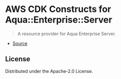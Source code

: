 # AWS CDK Constructs for Aqua::Enterprise::Server

> A resource provider for Aqua Enterprise Server.

* [Source](https://github.com/aquasecurity/aqua-helm.git)

## License

Distributed under the Apache-2.0 License.

